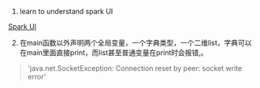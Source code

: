 1. learn to understand spark UI

  [Spark UI](https://databricks.com/blog/2015/06/22/understanding-your-spark-application-through-visualization.html)

2.  在main函数以外声明两个全局变量，一个字典类型，一个二维list，字典可以在main里面直接print，而list甚至普通变量在print时会报错,。
>'java.net.SocketException: Connection reset by peer: socket write error'
